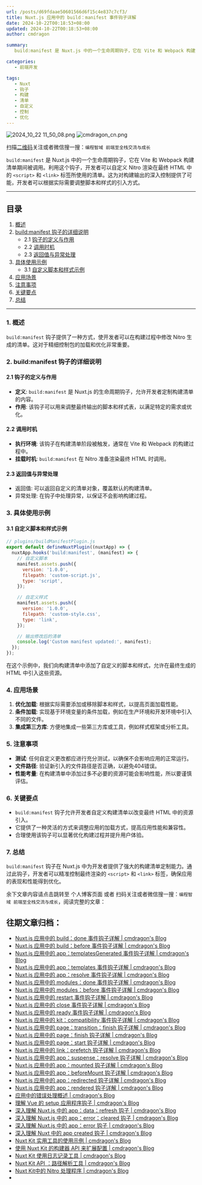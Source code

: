 ```yaml
---
url: /posts/d69fdaae50601566d6f15c4e837c7cf3/
title: Nuxt.js 应用中的 build：manifest 事件钩子详解
date: 2024-10-22T00:18:53+08:00
updated: 2024-10-22T00:18:53+08:00
author: cmdragon

summary:
   build:manifest 是 Nuxt.js 中的一个生命周期钩子，它在 Vite 和 Webpack 构建清单期间被调用。利用这个钩子，开发者可以自定义 Nitro 渲染在最终 HTML 中的标签所使用的清单。这为对构建输出的深入控制提供了可能，开发者可以根据实际需要调整脚本和样式的引入方式。

categories:
   - 前端开发

tags:
   - Nuxt
   - 钩子
   - 构建
   - 清单
   - 自定义
   - 控制
   - 优化
---
```


<img src="https://static.cmdragon.cn/blog/images/2024_10_22 11_50_08.png@blog" title="2024_10_22 11_50_08.png" alt="2024_10_22 11_50_08.png"/>

<img src="https://api2.cmdragon.cn/upload/cmder/20250304_012821924.jpg" title="cmdragon_cn.png" alt="cmdragon_cn.png"/>


扫描[二维码](https://api2.cmdragon.cn/upload/cmder/20250304_012821924.jpg)关注或者微信搜一搜：`编程智域 前端至全栈交流与成长`



`build:manifest` 是 Nuxt.js 中的一个生命周期钩子，它在 Vite 和 Webpack 构建清单期间被调用。利用这个钩子，开发者可以自定义 Nitro 渲染在最终 HTML 中的 `<script>` 和 `<link>` 标签所使用的清单。这为对构建输出的深入控制提供了可能，开发者可以根据实际需要调整脚本和样式的引入方式。

---

## 目录

1. [概述](#1-概述)
2. [build:manifest 钩子的详细说明](#2-buildmanifest-钩子的详细说明)
   - 2.1 [钩子的定义与作用](#21-钩子的定义与作用)
   - 2.2 [调用时机](#22-调用时机)
   - 2.3 [返回值与异常处理](#23-返回值与异常处理)
3. [具体使用示例](#3-具体使用示例)
   - 3.1 [自定义脚本和样式示例](#31-自定义脚本和样式示例)
4. [应用场景](#4-应用场景)
5. [注意事项](#5-注意事项)
6. [关键要点](#6-关键要点)
7. [总结](#7-总结)

---

### 1. 概述

`build:manifest` 钩子提供了一种方式，使开发者可以在构建过程中修改 Nitro 生成的清单。这对于精细控制包的加载和优化非常重要。

### 2. build:manifest 钩子的详细说明

#### 2.1 钩子的定义与作用

- **定义**: `build:manifest` 是 Nuxt.js 的生命周期钩子，允许开发者定制构建清单的内容。
- **作用**: 该钩子可以用来调整最终输出的脚本和样式表，以满足特定的需求或优化。

#### 2.2 调用时机

- **执行环境**: 该钩子在构建清单阶段被触发，通常在 Vite 和 Webpack 的构建过程中。
- **挂载时机**: `build:manifest` 在 Nitro 准备渲染最终 HTML 时调用。

#### 2.3 返回值与异常处理

- 返回值: 可以返回自定义的清单对象，覆盖默认的构建清单。
- 异常处理: 在钩子中处理异常，以保证不会影响构建过程。

### 3. 具体使用示例

#### 3.1 自定义脚本和样式示例

```javascript
// plugins/buildManifestPlugin.js
export default defineNuxtPlugin((nuxtApp) => {
  nuxtApp.hooks('build:manifest', (manifest) => {
    // 自定义脚本
    manifest.assets.push({
      version: '1.0.0',
      filepath: 'custom-script.js',
      type: 'script',
    });

    // 自定义样式
    manifest.assets.push({
      version: '1.0.0',
      filepath: 'custom-style.css',
      type: 'link',
    });

    // 输出修改后的清单
    console.log('Custom manifest updated:', manifest);
  });
});
```

在这个示例中，我们向构建清单中添加了自定义的脚本和样式，允许在最终生成的 HTML 中引入这些资源。

### 4. 应用场景

1. **优化加载**: 根据实际需要添加或移除脚本和样式，以提高页面加载性能。
2. **条件加载**: 实现基于环境变量的条件加载，例如在生产环境和开发环境中引入不同的文件。
3. **集成第三方库**: 方便地集成一些第三方库或工具，例如样式框架或分析工具。

### 5. 注意事项

- **测试**: 任何自定义更改都应进行充分测试，以确保不会影响应用的正常运行。
- **文件路径**: 验证新引入的文件路径是否正确，以避免404错误。
- **性能考量**: 在构建清单中添加过多不必要的资源可能会影响性能，所以要谨慎评估。

### 6. 关键要点

- `build:manifest` 钩子允许开发者自定义构建清单以改变最终 HTML 中的资源引入。
- 它提供了一种灵活的方式来调整应用的加载方式，提高应用性能和兼容性。
- 合理使用该钩子可以显著优化构建过程并提升用户体验。

### 7. 总结

`build:manifest` 钩子在 Nuxt.js 中为开发者提供了强大的构建清单定制能力。通过此钩子，开发者可以精准控制最终渲染的 `<script>` 和 `<link>` 标签，确保应用的表现和性能得到优化。

余下文章内容请点击跳转至 个人博客页面 或者 扫码关注或者微信搜一搜：`编程智域 前端至全栈交流与成长`，阅读完整的文章：

## 往期文章归档：

- [Nuxt.js 应用中的 build：done 事件钩子详解 | cmdragon's Blog](https://blog.cmdragon.cn/posts/41dece9c782c/)
- [Nuxt.js 应用中的 build：before 事件钩子详解 | cmdragon's Blog](https://blog.cmdragon.cn/posts/eb2bd3bbfab8/)
- [Nuxt.js 应用中的 app：templatesGenerated 事件钩子详解 | cmdragon's Blog](https://blog.cmdragon.cn/posts/b76b5d553a8b/)
- [Nuxt.js 应用中的 app：templates 事件钩子详解 | cmdragon's Blog](https://blog.cmdragon.cn/posts/ace6c53275c4/)
- [Nuxt.js 应用中的 app：resolve 事件钩子详解 | cmdragon's Blog](https://blog.cmdragon.cn/posts/9ea12f07cc2a/)
- [Nuxt.js 应用中的 modules：done 事件钩子详解 | cmdragon's Blog](https://blog.cmdragon.cn/posts/397fbad66fab/)
- [Nuxt.js 应用中的 modules：before 事件钩子详解 | cmdragon's Blog](https://blog.cmdragon.cn/posts/5b5669bca701/)
- [Nuxt.js 应用中的 restart 事件钩子详解 | cmdragon's Blog](https://blog.cmdragon.cn/posts/25888bf37a0f/)
- [Nuxt.js 应用中的 close 事件钩子详解 | cmdragon's Blog](https://blog.cmdragon.cn/posts/ec1665a791a5/)
- [Nuxt.js 应用中的 ready 事件钩子详解 | cmdragon's Blog](https://blog.cmdragon.cn/posts/37d771762c8f/)
- [Nuxt.js 应用中的 kit：compatibility 事件钩子详解 | cmdragon's Blog](https://blog.cmdragon.cn/posts/52224e8e71ec/)
- [Nuxt.js 应用中的 page：transition：finish 钩子详解 | cmdragon's Blog](https://blog.cmdragon.cn/posts/80acaed2b809/)
- [Nuxt.js 应用中的 page：finish 钩子详解 | cmdragon's Blog](https://blog.cmdragon.cn/posts/2e422732f13a/)
- [Nuxt.js 应用中的 page：start 钩子详解 | cmdragon's Blog](https://blog.cmdragon.cn/posts/9876204f1a7b/)
- [Nuxt.js 应用中的 link：prefetch 钩子详解 | cmdragon's Blog](https://blog.cmdragon.cn/posts/3821d8f8b93e/)
- [Nuxt.js 应用中的 app：suspense：resolve 钩子详解 | cmdragon's Blog](https://blog.cmdragon.cn/posts/aca9f9d7692b/)
- [Nuxt.js 应用中的 app：mounted 钩子详解 | cmdragon's Blog](https://blog.cmdragon.cn/posts/a07f12bddf8c/)
- [Nuxt.js 应用中的 app：beforeMount 钩子详解 | cmdragon's Blog](https://blog.cmdragon.cn/posts/bbdca1e3d9a5/)
- [Nuxt.js 应用中的 app：redirected 钩子详解 | cmdragon's Blog](https://blog.cmdragon.cn/posts/c83b294c7a07/)
- [Nuxt.js 应用中的 app：rendered 钩子详解 | cmdragon's Blog](https://blog.cmdragon.cn/posts/26479872ffdc/)
- [应用中的错误处理概述 | cmdragon's Blog](https://blog.cmdragon.cn/posts/5c9b317a962a/)
- [理解 Vue 的 setup 应用程序钩子 | cmdragon's Blog](https://blog.cmdragon.cn/posts/405db1302a23/)
- [深入理解 Nuxt.js 中的 app：data：refresh 钩子 | cmdragon's Blog](https://blog.cmdragon.cn/posts/6f0c4f34bc45/)
- [深入理解 Nuxt.js 中的 app：error：cleared 钩子 | cmdragon's Blog](https://blog.cmdragon.cn/posts/732d62232fb8/)
- [深入理解 Nuxt.js 中的 app：error 钩子 | cmdragon's Blog](https://blog.cmdragon.cn/posts/cb83a085e7a4/)
- [深入理解 Nuxt 中的 app created 钩子 | cmdragon's Blog](https://blog.cmdragon.cn/posts/188ad06ef45a/)
- [Nuxt Kit 实用工具的使用示例 | cmdragon's Blog](https://blog.cmdragon.cn/posts/a66da411afd2/)
- [使用 Nuxt Kit 的构建器 API 来扩展配置 | cmdragon's Blog](https://blog.cmdragon.cn/posts/f6e87c3cf111/)
- [Nuxt Kit 使用日志记录工具 | cmdragon's Blog](https://blog.cmdragon.cn/posts/37ad5a680e7d/)
- [Nuxt Kit API ：路径解析工具 | cmdragon's Blog](https://blog.cmdragon.cn/posts/441492dbf6ae/)
- [Nuxt Kit中的 Nitro 处理程序 | cmdragon's Blog](https://blog.cmdragon.cn/posts/2bd1fe409aca/)
-

